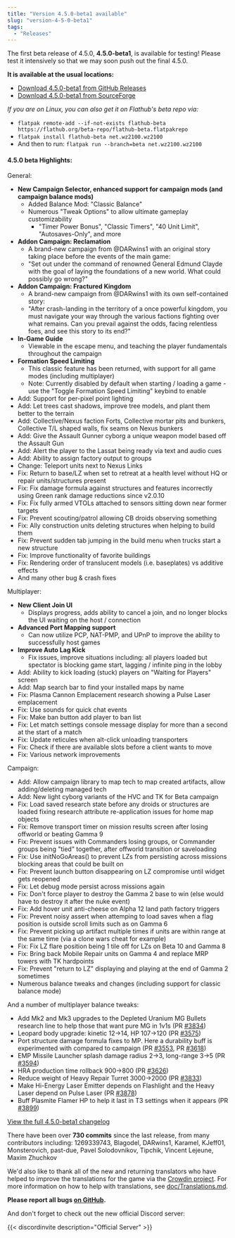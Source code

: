 ```yaml
---
title: "Version 4.5.0-beta1 available"
slug: "version-4-5-0-beta1"
tags:
  - "Releases"
---
```


The first beta release of 4.5.0, **4.5.0-beta1**, is available for testing! Please test it intensively so that we may soon push out the final 4.5.0.

**It is available at the usual locations:**
- [Download 4.5.0-beta1 from GitHub Releases](https://github.com/Warzone2100/warzone2100/releases/tag/4.5.0-beta1)
- [Download 4.5.0-beta1 from SourceForge](https://sourceforge.net/projects/warzone2100/files/releases/4.5.0-beta1/)

_If you are on Linux, you can also get it on Flathub's beta repo via:_
- `flatpak remote-add --if-not-exists flathub-beta https://flathub.org/beta-repo/flathub-beta.flatpakrepo`
- `flatpak install flathub-beta net.wz2100.wz2100`
- And then to run: `flatpak run --branch=beta net.wz2100.wz2100`

#### 4.5.0 beta Highlights:

General:

- **New Campaign Selector, enhanced support for campaign mods (and campaign balance mods)**
  - Added Balance Mod: "Classic Balance"
  - Numerous "Tweak Options" to allow ultimate gameplay customizability
    - "Timer Power Bonus", "Classic Timers", "40 Unit Limit", "Autosaves-Only", and more
- **Addon Campaign: Reclamation**
  - A brand-new campaign from @DARwins1 with an original story taking place before the events of the main game:
  - "Set out under the command of renowned General Edmund Clayde with the goal of laying the foundations of a new world. What could possibly go wrong?"
- **Addon Campaign: Fractured Kingdom**
  - A brand-new campaign from @DARwins1 with its own self-contained story:
  - "After crash-landing in the territory of a once powerful kingdom, you must navigate your way through the various factions fighting over what remains. Can you prevail against the odds, facing relentless foes, and see this story to its end?"
- **In-Game Guide** 
  - Viewable in the escape menu, and teaching the player fundamentals throughout the campaign
- **Formation Speed Limiting**
  - This classic feature has been returned, with support for all game modes (including multiplayer)
  - Note: Currently disabled by default when starting / loading a game - use the "Toggle Formation Speed Limiting" keybind to enable
- Add: Support for per-pixel point lighting
- Add: Let trees cast shadows, improve tree models, and plant them better to the terrain
- Add: Collective/Nexus faction Forts, Collective mortar pits and bunkers, Collective T/L shaped walls, fix seams on Nexus bunkers
- Add: Give the Assault Gunner cyborg a unique weapon model based off the Assault Gun
- Add: Alert the player to the Lassat being ready via text and audio cues
- Add: Ability to assign factory output to groups
- Change: Teleport units next to Nexus Links
- Fix: Return to base/LZ when set to retreat at a health level without HQ or repair units/structures present
- Fix: Fix damage formula against structures and features incorrectly using Green rank damage reductions since v2.0.10
- Fix: Fix fully armed VTOLs attached to sensors sitting down near former targets
- Fix: Prevent scouting/patrol allowing CB droids observing something
- Fix: Ally construction units deleting structures when helping to build them
- Fix: Prevent sudden tab jumping in the build menu when trucks start a new structure
- Fix: Improve functionality of favorite buildings
- Fix: Rendering order of translucent models (i.e. baseplates) vs additive effects
- And many other bug & crash fixes

Multiplayer:

- **New Client Join UI**
  - Displays progress, adds ability to cancel a join, and no longer blocks the UI waiting on the host / connection
- **Advanced Port Mapping support**
  - Can now utilize PCP, NAT-PMP, and UPnP to improve the ability to successfully host games
- **Improve Auto Lag Kick**
  - Fix issues, improve situations including: all players loaded but spectator is blocking game start, lagging / infinite ping in the lobby
- Add: Ability to kick loading (stuck) players on "Waiting for Players" screen
- Add: Map search bar to find your installed maps by name
- Fix: Plasma Cannon Emplacement research showing a Pulse Laser emplacement
- Fix: Use sounds for quick chat events
- Fix: Make ban button add player to ban list
- Fix: Let match settings console message display for more than a second at the start of a match
- Fix: Update reticules when alt-click unloading transporters
- Fix: Check if there are available slots before a client wants to move
- Fix: Various network improvements

Campaign:

- Add: Allow campaign library to map tech to map created artifacts, allow adding/deleting managed tech
- Add: New light cyborg variants of the HVC and TK for Beta campaign
- Fix: Load saved research state before any droids or structures are loaded fixing research attribute re-application issues for home map objects
- Fix: Remove transport timer on mission results screen after losing offworld or beating Gamma 9
- Fix: Prevent issues with Commanders losing groups, or Commander groups being "tied" together, after offworld transition or saveloading
- Fix: Use initNoGoAreas() to prevent LZs from persisting across missions blocking areas that could be built on
- Fix: Prevent launch button disappearing on LZ compromise until widget gets reopened
- Fix: Let debug mode persist across missions again
- Fix: Don't force player to destroy the Gamma 2 base to win (else would have to destroy it after the nuke event)
- Fix: Add hover unit anti-cheese on Alpha 12 land path factory triggers
- Fix: Prevent noisy assert when attemping to load saves when a flag position is outside scroll limits such as on Gamma 6
- Fix: Prevent picking up artifact multiple times if units are within range at the same time (via a clone wars cheat for example)
- Fix: Fix LZ flare position being 1 tile off for LZs on Beta 10 and Gamma 8
- Fix: Bring back Mobile Repair units on Gamma 4 and replace MRP towers with TK hardpoints
- Fix: Prevent "return to LZ" displaying and playing at the end of Gamma 2 sometimes
- Numerous balance tweaks and changes (including support for classic balance mode)

And a number of multiplayer balance tweaks:

- Add Mk2 and Mk3 upgrades to the Depleted Uranium MG Bullets research line to help those that want pure MG in 1v1s (PR [#3834](https://github.com/Warzone2100/warzone2100/pull/3834))
- Leopard body upgrade: kinetic 12->14, HP 107->120 (PR [#3575](https://github.com/Warzone2100/warzone2100/pull/3575))
- Port structure damage formula fixes to MP. Here a durability buff is experimented with compared to campaign (PR [#3553](https://github.com/Warzone2100/warzone2100/pull/3553), PR [#3618](https://github.com/Warzone2100/warzone2100/pull/3618))
- EMP Missile Launcher splash damage radius 2->3, long-range 3->5 (PR [#3594](https://github.com/Warzone2100/warzone2100/pull/3594))
- HRA production time rollback 900->800 (PR [#3626](https://github.com/Warzone2100/warzone2100/pull/3626))
- Reduce weight of Heavy Repair Turret 3000->2000 (PR [#3833](https://github.com/Warzone2100/warzone2100/pull/3833))
- Make Hi-Energy Laser Emitter depends on Flashlight and the Heavy Laser depend on Pulse Laser (PR [#3878](https://github.com/Warzone2100/warzone2100/pull/3878))
- Buff Plasmite Flamer HP to help it last in T3 settings when it appears (PR [#3899](https://github.com/Warzone2100/warzone2100/pull/3899))

[View the full 4.5.0-beta1 changelog](https://github.com/Warzone2100/warzone2100/raw/4.5.0-beta1/ChangeLog)

There have been over **730 commits** since the last release, from many contributors including: 1269339743, Blagodel, DARwins1, Karamel, KJeff01, Monsterovich, past-due, Pavel Solodovnikov, Tipchik, Vincent Lejeune, Maxim Zhuchkov

We'd also like to thank all of the new and returning translators who have helped to improve the translations for the game via the [Crowdin project](https://crowdin.com/project/warzone2100). For more information on how to help with translations, see [doc/Translations.md](https://github.com/Warzone2100/warzone2100/blob/master/doc/Translations.md#how-do-i-help-translate).

**Please report all bugs [on GitHub](https://github.com/Warzone2100/warzone2100/issues).**

And don't forget to check out the new official Discord server:

{{< discordinvite description="Official Server" >}}
